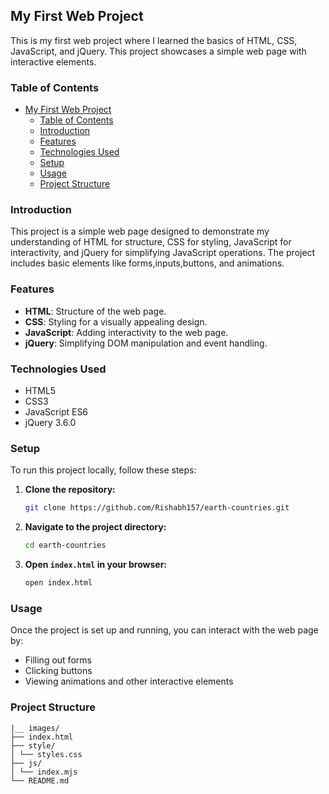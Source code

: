 ## My First Web Project

This is my first web project where I learned the basics of HTML, CSS, JavaScript, and jQuery. This project showcases a simple web page with interactive elements.

### Table of Contents

- [My First Web Project](#my-first-web-project)
  - [Table of Contents](#table-of-contents)
  - [Introduction](#introduction)
  - [Features](#features)
  - [Technologies Used](#technologies-used)
  - [Setup](#setup)
  - [Usage](#usage)
  - [Project Structure](#project-structure)

### Introduction

This project is a simple web page designed to demonstrate my understanding of HTML for structure, CSS for styling, JavaScript for interactivity, and jQuery for simplifying JavaScript operations. The project includes basic elements like forms,inputs,buttons, and animations.

### Features

- **HTML**: Structure of the web page.
- **CSS**: Styling for a visually appealing design.
- **JavaScript**: Adding interactivity to the web page.
- **jQuery**: Simplifying DOM manipulation and event handling.

### Technologies Used

- HTML5
- CSS3
- JavaScript ES6
- jQuery 3.6.0

### Setup

To run this project locally, follow these steps:

1. **Clone the repository:**
    ```bash
    git clone https://github.com/Rishabh157/earth-countries.git
    ```

2. **Navigate to the project directory:**
    ```bash
    cd earth-countries
    ```

3. **Open `index.html` in your browser:**
    ```bash
    open index.html
    ```

### Usage

Once the project is set up and running, you can interact with the web page by:

- Filling out forms
- Clicking buttons
- Viewing animations and other interactive elements

### Project Structure

```
|__ images/
├── index.html
├── style/
│ └── styles.css
├── js/
│ └── index.mjs
└── README.md
```